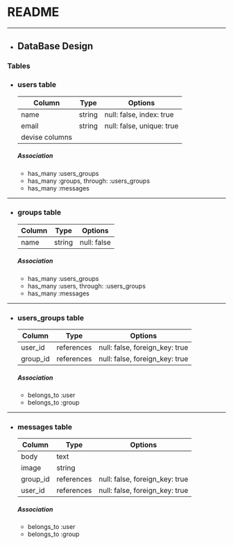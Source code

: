 # README
___

- ## DataBase Design
### Tables

- ### users table
    |Column|Type|Options|
    |------|----|-------|
    |name|string|null: false, index: true|
    |email|string|null: false, unique: true|
    |devise columns||
    ##### Association
    - has_many :users_groups
    - has_many :groups, through: :users_groups
    - has_many :messages
---

- ### groups table
    |Column|Type|Options|
    |------|----|-------|
    |name|string|null: false|
    ##### Association
    - has_many :users_groups
    - has_many :users, through: :users_groups
    - has_many :messages
---

- ### users_groups table
    |Column|Type|Options|
    |------|----|-------|
    |user_id|references|null: false, foreign_key: true|
    |group_id|references|null: false, foreign_key: true|
    ##### Association
    - belongs_to :user
    - belongs_to :group
---

- ### messages table
    |Column|Type|Options|
    |------|----|-------|
    |body|text||
    |image|string||
    |group_id|references|null: false, foreign_key: true|
    |user_id|references|null: false, foreign_key: true|
    ##### Association
    - belongs_to :user 
    - belongs_to :group